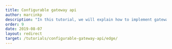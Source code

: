 ```yaml
---
title: Configurable gateway api
author: marcinkp
description: "In this tutorial, we will explain how to implement gateway api using Knot.x."
order: 9
date: 2019-08-07
layout: redirect
target: /tutorials/configurable-gateway-api/edge/
---
```


